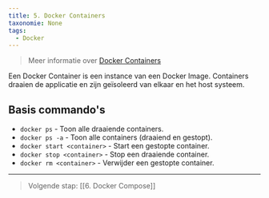 ```yaml
---
title: 5. Docker Containers
taxonomie: None
tags:
  - Docker
---
```


> Meer informatie over [Docker Containers](https://www.docker.com/resources/what-container/)

Een Docker Container is een instance van een Docker Image. Containers draaien de applicatie en zijn geïsoleerd van elkaar en het host systeem.

## Basis commando's
- `docker ps` - Toon alle draaiende containers.
- `docker ps -a` - Toon alle containers (draaiend en gestopt).
- `docker start <container>` - Start een gestopte container.
- `docker stop <container>` - Stop een draaiende container.
- `docker rm <container>` - Verwijder een gestopte container.

---
> Volgende stap: [[6. Docker Compose]]